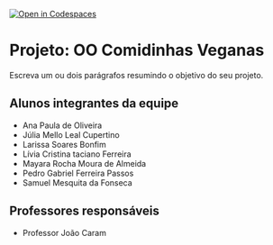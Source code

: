 [![Open in Codespaces](https://classroom.github.com/assets/launch-codespace-7f7980b617ed060a017424585567c406b6ee15c891e84e1186181d67ecf80aa0.svg)](https://classroom.github.com/open-in-codespaces?assignment_repo_id=14313286)
# Projeto: OO Comidinhas Veganas
Escreva um ou dois parágrafos resumindo o objetivo do seu projeto.

## Alunos integrantes da equipe

* Ana Paula de Oliveira
* Júlia Mello Leal Cupertino
* Larissa Soares Bonfim
* Lívia Cristina taciano Ferreira
* Mayara Rocha Moura de Almeida
* Pedro Gabriel Ferreira Passos
* Samuel Mesquita da Fonseca

## Professores responsáveis

* Professor João Caram


